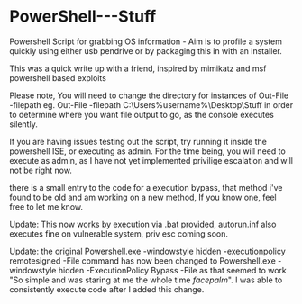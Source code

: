 # PowerShell---Stuff
Powershell Script for grabbing OS information - Aim is to profile a system quickly using either usb pendrive or by packaging this in with an installer.

This was a quick write up with a friend, inspired by mimikatz and msf powershell based exploits

Please note, You will need to change the directory for instances of Out-File -filepath eg. Out-File -filepath C:\Users\%username%\Desktop\Stuff
in order to determine where you want file output to go, as the console executes silently.

If you are having issues testing out the script, try running it inside the powershell ISE, or executing as admin.
For the time being, you will need to execute as admin, as I have not yet implemented privilige escalation and will not be right now.

there is a small entry to the code for a execution bypass, that method i've found to be old and am working on a new method,
If you know one, feel free to let me know.

Update: This now works by execution via .bat provided, autorun.inf also executes fine on vulnerable system, priv esc coming soon.


Update: the original Powershell.exe -windowstyle hidden -executionpolicy remotesigned -File command has now been changed to
Powershell.exe -windowstyle hidden -ExecutionPolicy Bypass -File as that seemed to work "So simple and was staring at me the whole time *facepalm*". I was able to consistently execute code after I added this change.
